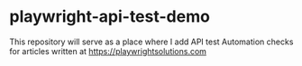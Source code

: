 # playwright-api-test-demo

This repository will serve as a place where I add API test Automation checks for articles written at <https://playwrightsolutions.com>
